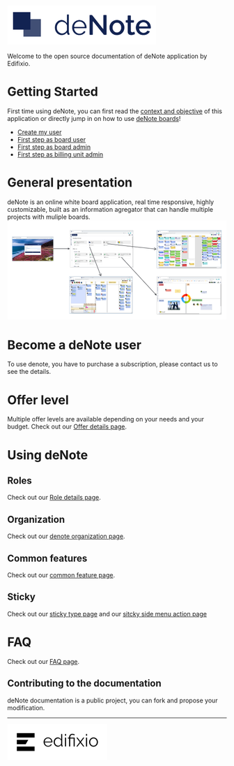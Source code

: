 

![deNote Logo](./assets/images/denote-logo.png)


Welcome to the open source documentation of deNote application by Edifixio.

# Getting Started
First time using deNote, you can first read the [context and objective](context-and-objectives) of this application or directly jump in on how to use [deNote boards](board)!
* [Create my user](new-user)
* [First step as board user](new-project-user)
* [First step as board admin](new-project-admin)
* [First step as billing unit admin](new-bu-admin)


# General presentation
deNote is an online white board application, real time responsive, highly customizable, built as an information agregator that can handle multiple projects with muliple boards.
![deNote Navigation](./assets/images/global-navigation.jpg)


# Become a deNote user
To use denote, you have to purchase a subscription, please contact us to see the details.

# Offer level
Multiple offer levels are available depending on your needs and your budget.
Check out our [Offer details page](offer-detail).


# Using deNote

## Roles

Check out our [Role details page](roles).

## Organization

Check out our [denote organization page](organization).

## Common features

Check out our [common feature page](common-features).

## Sticky

Check out our [sticky type page](sticky-types) and our [sitcky side menu action page](sticky-side-menu)

# FAQ

Check out our [FAQ page](FAQ).

## Contributing to the documentation
deNote documentation is a public project, you can fork and propose your modification.

---

[![Edifixio](./assets/images/edifixio-logo.png)](https://www.edifixio.com/)